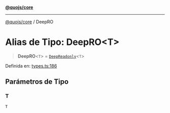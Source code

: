 [**@quojs/core**](../README.md)

***

[@quojs/core](../README.md) / DeepRO

# Alias de Tipo: DeepRO\<T\>

> **DeepRO**\<`T`\> = [`DeepReadonly`](DeepReadonly.md)\<`T`\>

Definida en: [types.ts:186](https://github.com/quojs/quojs/blob/77e60321cd9a639207281caa83e9258935b2bfc1/packages/core/src/types.ts#L186)

## Parámetros de Tipo

### T

`T`
